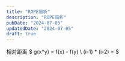 ```yaml
---
title: "ROPE简析"
description: "ROPE简析"
pubDate: "2024-07-05"
updatedDate: "2024-07-05"
draft: true
---
```


相对距离
$
g(x*y) = f(x) - f(y) \\
(i-1) * (i-2) = 
$
